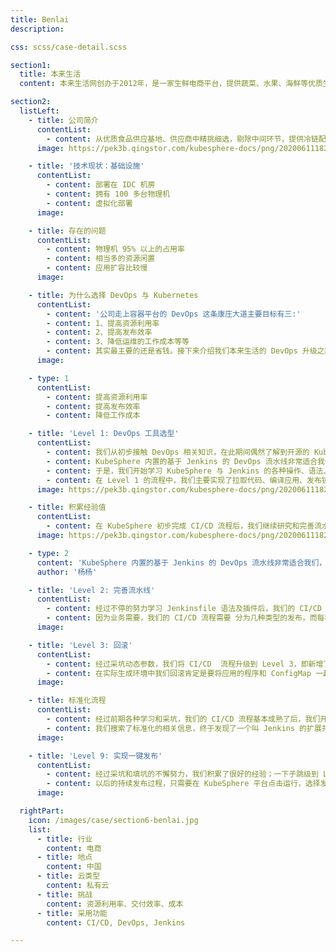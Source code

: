 ```yaml
---
title: Benlai
description:

css: scss/case-detail.scss

section1:
  title: 本来生活
  content: 本来生活网创办于2012年，是一家生鲜电商平台，提供蔬菜、水果、海鲜等优质生鲜果蔬食材食品网购服务。

section2:
  listLeft:
    - title: 公司简介
      contentList:
        - content: 从优质食品供应基地、供应商中精挑细选，剔除中间环节，提供冷链配送、食材食品直送到家服务。致力于通过保障食品安全、提供冷链宅配、基地直送来改善中国食品安全现状，成为中国优质食品提供者。
      image: https://pek3b.qingstor.com/kubesphere-docs/png/20200611182545.png

    - title: '技术现状：基础设施'
      contentList:
        - content: 部署在 IDC 机房
        - content: 拥有 100 多台物理机
        - content: 虚拟化部署
      image:

    - title: 存在的问题
      contentList:
        - content: 物理机 95% 以上的占用率
        - content: 相当多的资源闲置
        - content: 应用扩容比较慢
      image:

    - title: 为什么选择 DevOps 与 Kubernetes
      contentList:
        - content: '公司走上容器平台的 DevOps 这条康庄大道主要目标有三:'
        - content: 1、提高资源利用率
        - content: 2、提高发布效率
        - content: 3、降低运维的工作成本等等
        - content: 其实最主要的还是省钱。接下来介绍我们本来生活的 DevOps 升级之路。
      image:

    - type: 1
      contentList:
        - content: 提高资源利用率
        - content: 提高发布效率
        - content: 降低工作成本

    - title: 'Level 1: DevOps 工具选型'
      contentList:
        - content: 我们从初步接触 DevOps 相关知识，在此期间偶然了解到开源的 KubeSphere (docs.kubesphere-carryon.top)。KubeSphere 是在 Kubernetes 之上构建的以应用为中心的企业级容器平台，支持敏捷开发与自动化运维、DevOps、微服务治理、灰度发布、多租户管理、监控告警、日志查询与收集、应用商店、存储管理、网络管理等多种业务场景。
        - content: KubeSphere 内置的基于 Jenkins 的 DevOps 流水线非常适合我们，并且还打通了我们日常运维开发中需要的云原生工具生态，这个平台正是我们当初希望自己开发实现的。
        - content: 于是，我们开始学习 KubeSphere 与 Jenkins 的各种操作、语法、插件等，开始构建适合我们自己的 CI/CD 的整个流程。最终结合 KubeSphere 容器平台，初步实现了第一级的 CI/CD 流程。
        - content: 在 Level 1 的流程中，我们主要实现了拉取代码、编译应用、发布镜像到本地仓库、部署到本地 Kubernetes 集群。
      image: https://pek3b.qingstor.com/kubesphere-docs/png/20200611182621.png

    - title: 积累经验值
      contentList:
        - content: 在 KubeSphere 初步完成 CI/CD 流程后，我们继续研究和完善流水线。比如，在研究 Jenkins Pipeline 的自定义方法后，我们实现了动态生成应用相关信息。Jenkins 成为企业级的主流 CI/CD 软件很大一部原因是其拥有丰富的插件生态，因此我们继续研究 Jenkins 插件，并在流水线中实现了上传 FTP、通过命令动态部署 ConfigMap、部署存储等流程。
      image: https://pek3b.qingstor.com/kubesphere-docs/png/20200611182839.png

    - type: 2
      content: 'KubeSphere 内置的基于 Jenkins 的 DevOps 流水线非常适合我们，并且还打通了我们日常运维开发中需要的云原生工具生态.'
      author: '杨杨'

    - title: 'Level 2: 完善流水线'
      contentList:
        - content: 经过不停的努力学习 Jenkinsfile 语法及插件后，我们的 CI/CD 流程升级到 Level 2。我们在流水线中，加入了 部署配置、部署存储、上传 CDN 等。
        - content: 因为业务需要，我们的 CI/CD 流程需要 分为几种类型的发布，而每种类型的发布都需要不同的参数；于是我们按照之前学习到的 Jenkins Pipeline 语法，想当然的使用 When 条件语句去判断传入的发布类型跳转到不同 Stage ，然后在通过 Input 输入参数语句实现不同参数的输入，但是发现 Input 参数语句的优先级高于 When 条件语句，也就是说不管我选择哪个发布类型都要先输入参数，然后系统才会去判断是否跳过该 Stage，这与我们想的完全不一样。于是我们各种 Google 和查官方文档，最后找到另外一种 input 语法，可以把 input 的优先级降低，使得 When 条件语句先判断，这样就满足了我们的需求。
      image:

    - title: 'Level 3: 回滚'
      contentList:
        - content: 经过采坑动态参数，我们将 CI/CD  流程升级到 Level 3，即新增了根据不同发布类型的任务，满足动态生成所需的参数。
        - content: 在实际生成环境中我们回滚肯定是要将应用的程序和 ConfigMap 一起回滚的，但是 Kubernetes 的 ConfigMap 是没有版本控制的，这对于管理就会非常麻烦。于是，我们只能使用笨办法，在每次发布应用时，去配置中心抓取当前应用的配置生成 ConfigMap。并且，在 ConfigMap 名称后面跟上当前应用的发布版本，然后，在部署到 Kubernetes 时，会将该版本的 ConfigMap 挂载到当前发布的 Deployment 中，这样我们在回滚或发布时，就能直接将应用的镜像和 ConfigMap 一起回滚到指定版本。
      image:

    - title: 标准化流程
      contentList:
        - content: 经过前期各种学习和采坑，我们的 CI/CD 流程基本成熟了后，我们开始考虑是不是能把整个流程标准化，每个应用只需要调用这个标准化流程去执行发布就好；而不是把 CI/CD 流程写到每个应用的 Pipeline 中；不然以后应用多了，万一需要修改 CI/CD 流程，想想有那么多应用的流程要修改，会比较麻烦。
        - content: 我们搜索了标准化的相关信息，终于发现了一个叫 Jenkins 的扩展共享库。通过 Jenkins 扩展共享库我们把 CI/CD 流程拆分为 通用方法 和 流程逻辑 两块。然后每个应用的 Jenkins Pipeline 中只需按要求传入参数，然后调用要执行的流程方法即可；每个应用的 Jenkins Pipeline 的代码量从原来的 500 多行减少到了不到 30 行。
      image:

    - title: 'Level 9: 实现一键发布'
      contentList:
        - content: 经过采坑和填坑的不懈努力，我们积累了很好的经验；一下子跳级到 Level 9，CI/CD 流程有了质的飞跃，化整为零了。
        - content: 以后的持续发布过程，只需要在 KubeSphere 平台点击运行，选择发布类型和环境，然后点击确定，就可以去喝一杯咖啡 ☕️ ，安静地等待服务发布上线！
      image:

  rightPart:
    icon: /images/case/section6-benlai.jpg
    list:
      - title: 行业
        content: 电商
      - title: 地点
        content: 中国
      - title: 云类型
        content: 私有云
      - title: 挑战
        content: 资源利用率、交付效率、成本
      - title: 采用功能
        content: CI/CD, DevOps, Jenkins

---
```

